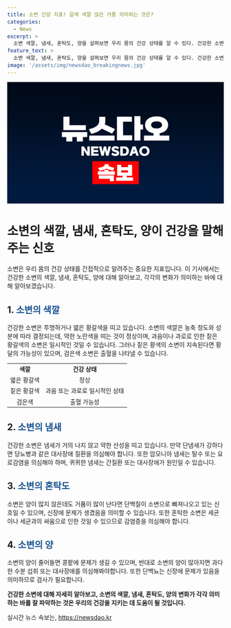 ```yaml
---
title: 소변 건강 지표! 갈색 색깔 많은 거품 의미하는 것은?
categories:
  - News
excerpt: >
  소변 색깔, 냄새, 혼탁도, 양을 살펴보면 우리 몸의 건강 상태를 알 수 있다. 건강한 소변은 투명하거나 엷은 황갈색을 띠며, 산성을 띠고 냄새가 거의 나지 않는다. 그러나 소변의 색깔, 냄새, 혼탁도, 양이 이상하면 질환의 징후일 수 있다. 황달, 당뇨병, 요로감염, 단백뇨, 탈수 등과 관련된 다양한 질환의 증상으로 소변을 살펴보는 것이 중요하다. 소변의 양이 줄어들거나 과도하게 많을 때도 각종 질환의 가능성을 염두에 두어야 한다. 주기적인 소변 검사와 정기적인 건강검진이 중요하다.
feature_text: >
  소변 색깔, 냄새, 혼탁도, 양을 살펴보면 우리 몸의 건강 상태를 알 수 있다. 건강한 소변은 투명하거나 엷은 황갈색을 띠며, 산성을 띠고 냄새가 거의 나지 않는다. 그러나 소변의 색깔, 냄새, 혼탁도, 양이 이상하면 질환의 징후일 수 있다. 황달, 당뇨병, 요로감염, 단백뇨, 탈수 등과 관련된 다양한 질환의 증상으로 소변을 살펴보는 것이 중요하다. 소변의 양이 줄어들거나 과도하게 많을 때도 각종 질환의 가능성을 염두에 두어야 한다. 주기적인 소변 검사와 정기적인 건강검진이 중요하다.
image: '/assets/img/newsdao_breakingnews.jpg'
---
```


<p><img src="/assets/img/newsdao_breakingnews.jpg" alt="pcversion 속보" /></p>

<h1 data-ke-size="size28"><b>소변의 색깔, 냄새, 혼탁도, 양이 건강을 말해주는 신호</b></h1>

<p data-ke-size="size16">소변은 우리 몸의 건강 상태를 간접적으로 알려주는 중요한 지표입니다. 이 기사에서는 건강한 소변의 색깔, 냄새, 혼탁도, 양에 대해 알아보고, 각각의 변화가 의미하는 바에 대해 알아보겠습니다. </p>

<h2 data-ke-size="size24"><b>1. <span style="color: #1a5490;">소변의 색깔</span></b></h2>

<p data-ke-size="size16">건강한 소변은 투명하거나 엷은 황갈색을 띠고 있습니다. 소변의 색깔은 농축 정도와 성분에 따라 결정되는데, 약한 노란색을 띠는 것이 정상이며, 과음이나 과로로 인한 짙은 황갈색의 소변은 일시적인 것일 수 있습니다. 그러나 짙은 황색의 소변이 지속된다면 황달의 가능성이 있으며, 검은색 소변은 출혈을 나타낼 수 있습니다.</p>

<table>
    <tr>
        <td style="text-align: center; height: 17px;"><b>색깔</b></td>
        <td style="text-align: center; height: 17px;"><b>건강 상태</b></td>
    </tr>
    <tr>
        <td style="text-align: center; height: 17px;">엷은 황갈색</td>
        <td style="text-align: center; height: 17px;">정상</td>
    </tr>
    <tr>
        <td style="text-align: center; height: 17px;">짙은 황갈색</td>
        <td style="text-align: center; height: 17px;">과음 또는 과로로 일시적인 상태</td>
    </tr>
    <tr>
        <td style="text-align: center; height: 17px;">검은색</td>
        <td style="text-align: center; height: 17px;">출혈 가능성</td>
    </tr>
</table>

<h2 data-ke-size="size24"><b>2. <span style="color: #1a5490;">소변의 냄새</span></b></h2>

<p data-ke-size="size16">건강한 소변은 냄새가 거의 나지 않고 약한 산성을 띠고 있습니다. 만약 단냄새가 강하다면 당뇨병과 같은 대사장애 질환을 의심해야 합니다. 또한 암모니아 냄새는 탈수 또는 요로감염을 의심해야 하며, 퀴퀴한 냄새는 간질환 또는 대사장애가 원인일 수 있습니다.</p>

<h2 data-ke-size="size24"><b>3. <span style="color: #1a5490;">소변의 혼탁도</span></b></h2>

<p data-ke-size="size16">소변은 양이 많지 않은데도 거품이 많이 난다면 단백질이 소변으로 빠져나오고 있는 신호일 수 있으며, 신장에 문제가 생겼음을 의미할 수 있습니다. 또한 혼탁한 소변은 세균이나 세균과의 싸움으로 인한 것일 수 있으므로 감염증을 의심해야 합니다.</p>

<h2 data-ke-size="size24"><b>4. <span style="color: #1a5490;">소변의 양</span></b></h2>

<p data-ke-size="size16">소변의 양이 줄어들면 콩팥에 문제가 생길 수 있으며, 반대로 소변의 양이 많아지면 과다한 수분 섭취 또는 대사장애를 의심해봐야합니다. 또한 단백뇨는 신장에 문제가 있음을 의미하므로 검사가 필요합니다.</p>

<p data-ke-size="size16"><b>건강한 소변에 대해 자세히 알아보고, 소변의 색깔, 냄새, 혼탁도, 양의 변화가 각각 의미하는 바를 잘 파악하는 것은 우리의 건강을 지키는 데 도움이 될 것입니다.</b></p>
실시간 뉴스 속보는, <a href="https://newsdao.kr" rel="dofollow">https://newsdao.kr</a>


